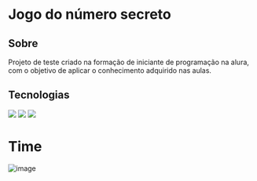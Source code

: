 <h1>Jogo do número secreto</h1>

<h2>Sobre</h2>
<p>Projeto de teste criado na formação de iniciante de programação na alura, com o objetivo de aplicar o conhecimento adquirido nas aulas.</p>

## Tecnologias
<div>
  <img src="https://img.shields.io/badge/HTML-239120?style=for-the-badge&logo=html5&logoColor=white">
  <img src="https://img.shields.io/badge/CSS-239120?&style=for-the-badge&logo=css3&logoColor=white">
  <img src="https://img.shields.io/badge/JavaScript-F7DF1E?style=for-the-badge&logo=javascript&logoColor=black">

</div>


# Time
![image](https://github.com/user-attachments/assets/009921f0-cb6b-4672-9c5d-0b08045e6d9c)

